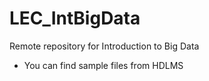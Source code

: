 # LEC_IntBigData
Remote repository for Introduction to Big Data

- You can find sample files from HDLMS
